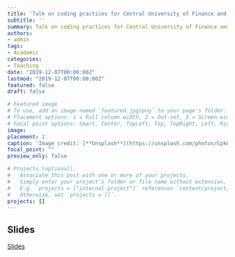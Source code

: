 ```yaml
---
title: 'Talk on coding practices for Central University of Finance and Economics'
subtitle: ''
summary: Talk on coding practices for Central University of Finance and Economics.
authors:
- admin
tags:
- Academic 
categories:
- Teaching
date: "2019-12-07T00:00:00Z"
lastmod: "2019-12-07T00:00:00Z"
featured: false
draft: false

# Featured image
# To use, add an image named `featured.jpg/png` to your page's folder.
# Placement options: 1 = Full column width, 2 = Out-set, 3 = Screen-width
# Focal point options: Smart, Center, TopLeft, Top, TopRight, Left, Right, BottomLeft, Bottom, BottomRight
image:
placement: 2
caption: 'Image credit: [**Unsplash**](https://unsplash.com/photos/CpkOjOcXdUY)'
focal_point: ""
preview_only: false

# Projects (optional).
#   Associate this post with one or more of your projects.
#   Simply enter your project's folder or file name without extension.
#   E.g. `projects = ["internal-project"]` references `content/project/deep-learning/index.md`.
#   Otherwise, set `projects = []`.
projects: []
---
```

## Slides
[Slides](http://cloud.pbeta.me/s/6DygHBjdyFrb7LB)
